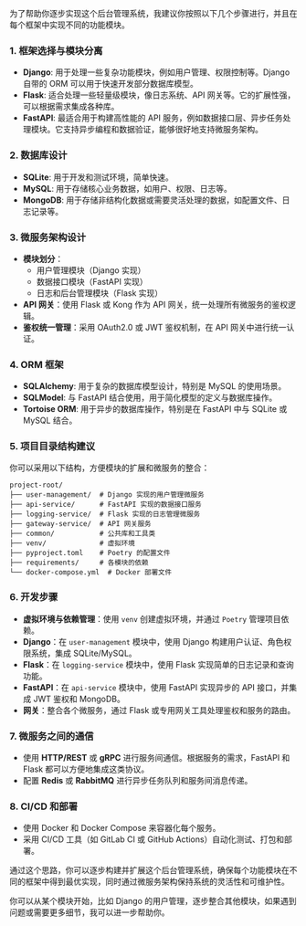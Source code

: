 为了帮助你逐步实现这个后台管理系统，我建议你按照以下几个步骤进行，并且在每个框架中实现不同的功能模块。

### 1. **框架选择与模块分离**
+ **Django**: 用于处理一些复杂功能模块，例如用户管理、权限控制等。Django 自带的 ORM 可以用于快速开发部分数据库模型。
+ **Flask**: 适合处理一些轻量级模块，像日志系统、API 网关等。它的扩展性强，可以根据需求集成各种库。
+ **FastAPI**: 最适合用于构建高性能的 API 服务，例如数据接口层、异步任务处理模块。它支持异步编程和数据验证，能够很好地支持微服务架构。

### 2. **数据库设计**
+ **SQLite**: 用于开发和测试环境，简单快速。
+ **MySQL**: 用于存储核心业务数据，如用户、权限、日志等。
+ **MongoDB**: 用于存储非结构化数据或需要灵活处理的数据，如配置文件、日志记录等。

### 3. **微服务架构设计**
+ **模块划分**：
    - 用户管理模块（Django 实现）
    - 数据接口模块（FastAPI 实现）
    - 日志和后台管理模块（Flask 实现）
+ **API 网关**：使用 Flask 或 Kong 作为 API 网关，统一处理所有微服务的鉴权逻辑。
+ **鉴权统一管理**：采用 OAuth2.0 或 JWT 鉴权机制，在 API 网关中进行统一认证。

### 4. **ORM 框架**
+ **SQLAlchemy**: 用于复杂的数据库模型设计，特别是 MySQL 的使用场景。
+ **SQLModel**: 与 FastAPI 结合使用，用于简化模型的定义与数据库操作。
+ **Tortoise ORM**: 用于异步的数据库操作，特别是在 FastAPI 中与 SQLite 或 MySQL 结合。

### 5. **项目目录结构建议**
   你可以采用以下结构，方便模块的扩展和微服务的整合：

```plain
project-root/
├── user-management/  # Django 实现的用户管理微服务
├── api-service/      # FastAPI 实现的数据接口服务
├── logging-service/  # Flask 实现的日志管理微服务
├── gateway-service/  # API 网关服务
├── common/           # 公共库和工具类
├── venv/             # 虚拟环境
├── pyproject.toml    # Poetry 的配置文件
├── requirements/     # 各模块的依赖
└── docker-compose.yml  # Docker 部署文件
```

### 6. **开发步骤**
+ **虚拟环境与依赖管理**：使用 `venv` 创建虚拟环境，并通过 `Poetry` 管理项目依赖。
+ **Django**：在 `user-management` 模块中，使用 Django 构建用户认证、角色权限系统，集成 SQLite/MySQL。
+ **Flask**：在 `logging-service` 模块中，使用 Flask 实现简单的日志记录和查询功能。
+ **FastAPI**：在 `api-service` 模块中，使用 FastAPI 实现异步的 API 接口，并集成 JWT 鉴权和 MongoDB。
+ **网关**：整合各个微服务，通过 Flask 或专用网关工具处理鉴权和服务的路由。

### 7. **微服务之间的通信**
+ 使用 **HTTP/REST** 或 **gRPC** 进行服务间通信。根据服务的需求，FastAPI 和 Flask 都可以方便地集成这类协议。
+ 配置 **Redis** 或 **RabbitMQ** 进行异步任务队列和服务间消息传递。

### 8. **CI/CD 和部署**
+ 使用 Docker 和 Docker Compose 来容器化每个服务。
+ 采用 CI/CD 工具（如 GitLab CI 或 GitHub Actions）自动化测试、打包和部署。

通过这个思路，你可以逐步构建并扩展这个后台管理系统，确保每个功能模块在不同的框架中得到最优实现，同时通过微服务架构保持系统的灵活性和可维护性。

你可以从某个模块开始，比如 Django 的用户管理，逐步整合其他模块，如果遇到问题或需要更多细节，我可以进一步帮助你。

